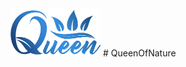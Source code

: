 <img width="144px" src="https://raw.githubusercontent.com/alamsyah-id/QueenOfNature/main/src/assets/images/MainLogo.webp">
# QueenOfNature
